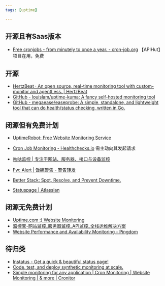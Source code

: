 ```yaml
---
tags: [uptime]

---
```


## 开源且有Saas版本
- [Free cronjobs - from minutely to once a year. - cron-job.org](https://cron-job.org/en/) 【APIHut】项目在用，免费


## 开源

- [HertzBeat · An open source, real-time monitoring tool with custom-monitor and agentLess. | HertzBeat](https://hertzbeat.com/zh-cn/)
- [GitHub - louislam/uptime-kuma: A fancy self-hosted monitoring tool](https://github.com/louislam/uptime-kuma)
- [GitHub - megaease/easeprobe: A simple, standalone, and lightweight tool that can do health/status checking, written in Go.](https://github.com/megaease/easeprobe)

## 闭源但有免费计划

- [UptimeRobot: Free Website Monitoring Service](https://uptimerobot.com/)

- [Cron Job Monitoring - Healthchecks.io](https://healthchecks.io/)  需主动向其发起请求

- [咕咕监控 | 专注于网站、服务器、接口与设备监控](https://www.gugujiankong.com/)
- [Fw: Alert | 饭碗警告 - 警告转发](https://fwalert.com/)
- [Better Stack: Spot, Resolve, and Prevent Downtime.](https://betterstack.com/)
- [Statuspage | Atlassian](https://www.atlassian.com/zh/software/statuspage)

## 闭源无免费计划

- [Uptime.com :) Website Monitoring](https://uptime.com/)
- [监控宝-网站监控\_服务器监控\_API监控\_全栈运维解决方案](https://www.jiankongbao.com/)
- [Website Performance and Availability Monitoring - Pingdom](https://www.pingdom.com/)

## 待归类

- [Instatus - Get a quick & beautiful status page!](https://instatus.com/)
- [Code, test, and deploy synthetic monitoring at scale.](https://www.checklyhq.com/)
- [Simple monitoring for any application | Cron Monitoring | Website Monitoring | & more | Cronitor](https://cronitor.io/)
